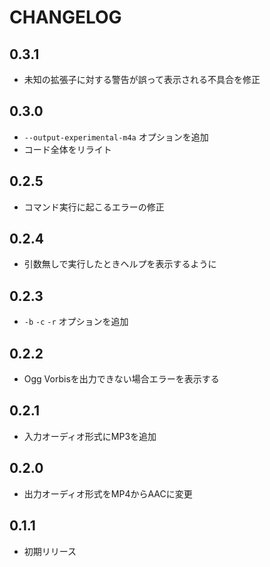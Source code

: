 # CHANGELOG

## 0.3.1
* 未知の拡張子に対する警告が誤って表示される不具合を修正

## 0.3.0
* `--output-experimental-m4a` オプションを追加
* コード全体をリライト

## 0.2.5
* コマンド実行に起こるエラーの修正

## 0.2.4
* 引数無しで実行したときヘルプを表示するように

## 0.2.3
* `-b` `-c` `-r` オプションを追加

## 0.2.2
* Ogg Vorbisを出力できない場合エラーを表示する

## 0.2.1
* 入力オーディオ形式にMP3を追加

## 0.2.0
* 出力オーディオ形式をMP4からAACに変更

## 0.1.1
* 初期リリース
